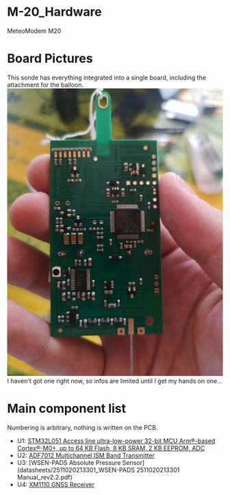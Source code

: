 # M-20_Hardware
 MeteoModem M20
# Board Pictures
This sonde has everything integrated into a single board, including the attachment for the balloon. 
![Main Board](pictures/main_board.jpg?raw=true "Main Board")
I haven't got one right now, so infos are limited until I get my hands on one...
# Main component list
Numbering is arbitrary, nothing is written on the PCB.
* U1: [STM32L051 Access line ultra-low-power 32-bit MCU Arm®-based Cortex®-M0+, up to 64 KB Flash, 8 KB SRAM, 2 KB EEPROM, ADC](datasheets/stm32l051c6.pdf)
* U2: [ADF7012 Multichannel ISM Band Transmitter](datasheets/ADF7012.pdf)
* U3: [WSEN-PADS Absolute Pressure Sensor](datasheets/2511020213301_WSEN-PADS 2511020213301 Manual_rev2.2.pdf)
* U4: [XM1110 GNSS Receiver](datasheets/XM1110.pdf)
